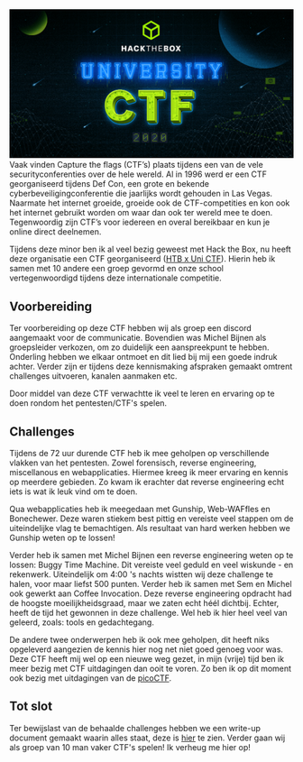 <img src="../images/ctf/htbxuni.PNG" alt="Intro image" class="phishing_img">
Vaak vinden Capture the flags (CTF’s) plaats tijdens een van de vele securityconferenties over de hele wereld. Al in 1996 werd er een CTF georganiseerd tijdens Def Con, een grote en bekende cyberbeveiligingconferentie die jaarlijks wordt gehouden in Las Vegas. Naarmate het internet groeide, groeide ook de CTF-competities en kon ook het internet gebruikt worden om waar dan ook ter wereld mee te doen. Tegenwoordig zijn CTF’s voor iedereen en overal bereikbaar en kun je online direct deelnemen.

Tijdens deze minor ben ik al veel bezig geweest met Hack the Box, nu heeft deze organisatie een CTF georganiseerd ([HTB x Uni CTF](https://ctf.hackthebox.eu/)).
Hierin heb ik samen met 10 andere een groep gevormd en onze school vertegenwoordigd tijdens deze internationale competitie. 

## Voorbereiding
Ter voorbereiding op deze CTF hebben wij als groep een discord aangemaakt voor de communicatie. Bovendien
was Michel Bijnen als groepsleider verkozen, om zo duidelijk een aanspreekpunt te hebben.
Onderling hebben we elkaar ontmoet en dit lied bij mij een goede indruk achter. Verder zijn er 
tijdens deze kennismaking afspraken gemaakt omtrent challenges uitvoeren, kanalen aanmaken etc.

Door middel van deze CTF verwachtte ik veel te leren en ervaring op te doen rondom het pentesten/CTF's spelen. 

## Challenges
Tijdens de 72 uur durende CTF heb ik mee geholpen op verschillende vlakken van het pentesten. 
Zowel forensisch, reverse engineering, miscellanous en webapplicaties. Hiermee kreeg ik meer ervaring en kennis op meerdere gebieden.
Zo kwam ik erachter dat reverse engineering echt iets is wat ik leuk vind om te doen.

Qua webapplicaties heb ik meegedaan met Gunship, Web-WAFfles en Bonechewer. Deze waren stiekem best pittig en vereiste veel stappen om
de uiteindelijke vlag te bemachtigen. Als resultaat van hard werken hebben we Gunship weten op te lossen!

Verder heb ik samen met Michel Bijnen een reverse engineering weten op te lossen: Buggy Time Machine. Dit vereiste veel geduld en veel
wiskunde - en rekenwerk. Uiteindelijk om 4:00 's nachts wistten wij deze challenge te halen, voor maar liefst 500 punten.
Verder heb ik samen met Sem en Michel ook gewerkt aan Coffee Invocation. Deze reverse engineering opdracht had de hoogste moeilijkheidsgraad, maar
we zaten echt héél dichtbij. Echter, heeft de tijd het gewonnen in deze challenge. Wel heb ik hier heel veel van geleerd, zoals: tools en gedachtegang.

De andere twee onderwerpen heb ik ook mee geholpen, dit heeft niks opgeleverd aangezien de kennis hier nog net niet goed genoeg voor was. 
Deze CTF heeft mij wel op een nieuwe weg gezet, in mijn (vrije) tijd ben ik meer bezig met CTF uitdagingen dan ooit te voren. Zo ben
ik op dit moment ook bezig met uitdagingen van de [picoCTF](https://picoctf.org/).

## Tot slot
Ter bewijslast van de behaalde challenges hebben we een write-up document gemaakt waarin alles staat, deze is <a href="../files/HackTheBoxCTF2020FontysFHICT.pdf" download>hier</a> te zien.
Verder gaan wij als groep van 10 man vaker CTF's spelen! Ik verheug me hier op!